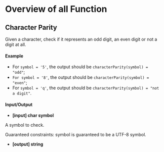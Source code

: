 # Overview of all Function

## Character Parity

Given a character, check if it represents an odd digit, an even digit or not a digit at all.

#### Example

* For `symbol = '5'`, the output should be
  `characterParity(symbol) = "odd"`;
* `For symbol = '8'`, the output should be
  `characterParity(symbol) = "even"`;
* For `symbol = 'q'`, the output should be
  `characterParity(symbol) = "not a digit"`.

#### Input/Output

* **[input] char symbol**

A symbol to check.

Guaranteed constraints:
symbol is guaranteed to be a UTF-8 symbol.

* **[output] string**